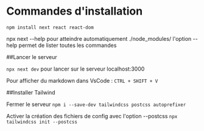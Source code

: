 # Commandes d'installation

```npm install next react react-dom```

npx next --help pour atteindre automatiquement ./node_modules/
l'option --help permet de lister toutes les commandes

##Lancer le serveur

```npx next dev``` pour lancer sur le serveur localhost:3000

Pour afficher du markdown dans VsCode : ```CTRL + SHIFT + V```

##Installer Tailwind

Fermer le serveur
```npm i --save-dev tailwindcss postcss autoprefixer```

Activer la création des fichiers de config avec l'option --postcss
```npx tailwindcss init --postcss```
